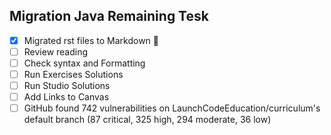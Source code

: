 ## Migration Java Remaining Tesk 
- [x] Migrated rst files to Markdown :tada:
- [ ] Review reading
- [ ] Check syntax and Formatting
- [ ] Run Exercises Solutions
- [ ] Run Studio Solutions
- [ ] Add Links to Canvas
- [ ] GitHub found 742 vulnerabilities on LaunchCodeEducation/curriculum's default branch (87 critical, 325 high, 294 moderate, 36 low)